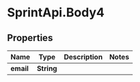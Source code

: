 # SprintApi.Body4

## Properties
Name | Type | Description | Notes
------------ | ------------- | ------------- | -------------
**email** | **String** |  | 
